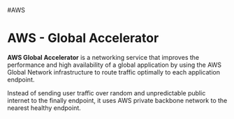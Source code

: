 #AWS 

# AWS - Global Accelerator

**AWS Global Accelerator** is a networking service that improves the performance and high availability of a global application by using the AWS Global Network infrastructure to route traffic optimally to each application endpoint. 

Instead of sending user traffic over random and unpredictable public internet to the finally endpoint, it uses AWS private backbone network to the nearest healthy endpoint. 

